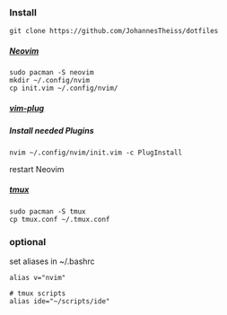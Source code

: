 ### Install
```
git clone https://github.com/JohannesTheiss/dotfiles
```
##### [Neovim](https://neovim.io/)
```
sudo pacman -S neovim
mkdir ~/.config/nvim
cp init.vim ~/.config/nvim/
```
##### [vim-plug](https://github.com/junegunn/vim-plug)
##### Install needed Plugins
```
nvim ~/.config/nvim/init.vim -c PlugInstall
```
restart Neovim


##### [tmux](https://github.com/tmux/tmux)
```
sudo pacman -S tmux
cp tmux.conf ~/.tmux.conf
```

### optional
set aliases in ~/.bashrc
```
alias v="nvim"

# tmux scripts
alias ide="~/scripts/ide"
```
